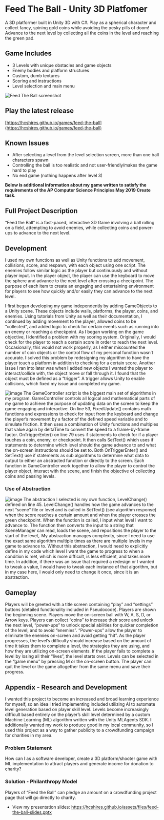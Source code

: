# Feed The Ball - Unity 3D Platfomer

A 3D platformer built in Unity 3D with C#. Play as a spherical character and collect fancy, spining gold coins while avoiding the pesky pills of doom! Advance to the next level by collecting all the coins in the level and reaching the green pad.

## Game Includes
- 3 Levels with unique obstacles and game objects
- Enemy bodies and platform structures
- Custom, dumb textures
- Scoring and instructions
- Level selection and main menu

![Feed The Ball screenshot](https://hcshires.github.io/assets/images/feed-the-ball.jpg)

## Play the latest release
[https://hcshires.github.io/games/feed-the-ball](https://hcshires.github.io/games/feed-the-ball)

## Known Issues
- After selecting a level from the level selection screen, more than one ball characters spawn
- Controlling the ball is too realistic and not user-friendly/makes the game hard to play
- No end game (nothing happens after level 3)

**Below is additional information about my game written to satisfy the requirements of the AP Computer Science Principles May 2019 Create task.**

## Full Project Description
“Feed the Ball” is a fast-paced, interactive 3D Game involving a ball rolling on a field, attempting to avoid enemies, while collecting coins and power-ups to advance to the next level. 

## Development
I used my own functions as well as Unity functions to add movement, collisions, score, and respawn, with each object using one script. The enemies follow similar logic as the player but continuously and without player input. In the player object, the player can use the keyboard to move the sphere and advance to the next level after crossing a checkpoint. The purpose of each item to create an engaging and entertaining environment for players to see how quickly and/or easily they can advance to the next level.

I first began developing my game independently by adding GameObjects to a Unity scene. These objects include walls, platforms, the player, coins, and enemies. Using tutorials from Unity as well as their documentation, I continued by adding movement to the player, allowed coins to be “collected”, and added logic to check for certain events such as running into an enemy or reaching a checkpoint. As I began working on the game objective, I identified a problem with my scoring system. Originally, I would check for the player to reach a certain score in order to reach the next level. Occasionally, this would not work properly, as I either miscounted the number of coin objects or the control flow of my personal function wasn’t accurate. I solved this problem by redesigning my algorithm to have the player touch a platform in addition to checking for a certain score. Another issue I ran into later was when I added new objects I wanted the player to interact/collide with, the object move or fall through it. I found that the object must be defined as a “trigger”. A trigger allows Unity to enable collisions, which fixed my issue and completed my game.

![image](https://user-images.githubusercontent.com/25646224/148729260-59bfcb49-2ad2-4f06-9ed0-98ccfb3568f2.png)
The GameController script is the biggest main set of algorithms in my program. GameController controls all logical and mathematical parts of my game to achieve the purpose of updating data on the screen to keep the game engaging and interactive. On line 53, FixedUpdate() contains math functions and expressions to check for input from the keyboard and change the player’s movement by a factor of the defined speed variable and to simulate friction. It then uses a combination of Unity functions and multiples that value again by deltaTime to convert the speed to a frame-by-frame factor. OnTriggerEnter() on line 79 uses if statements to check for if a player touches a coin, enemy, or checkpoint. It then calls SetText() which uses if statements to determine which level should the game advance to and what the on-screen instructions should be set to. Both OnTriggerEnter() and SetText() use if statements as sub algorithms to determine what data to output to either an abstracted function or directly to the screen. Each function in GameController work together to allow the player to control the player object, interact with the scene, and finish the objective of collecting coins and passing levels.

### Use of Abstraction
![image](https://user-images.githubusercontent.com/25646224/148729237-cd3b6687-70c4-46b9-a3aa-fac9546fc385.png)
The abstraction I selected is my own function, LevelChange() defined on line 45. LevelChange() handles how the game advances to the next “scene” file or level and is called in SetText() (see algorithm response) when the score reaches a certain amount and when the player crosses the green checkpoint. When the function is called, I input what level I want to advance to. The function then converts the input to a string that SceneManager can read, loads the scene, and repositions the player to the start of the level,. My abstraction manages complexity, since I need to use the exact same algorithm multiple times as there are multiple levels in my game to advance to. Without this abstraction, I would need to explicitly define in my code which level I want the game to progress to when a condition is met, which is more difficult, is less efficient, and takes more time. In addition, if there was an issue that required a redesign or I wanted to tweak a value, I would have to tweak each instance of that algorithm, but in my case here, I would only need to change it once, since it is an abstraction.

## Gameplay
Players will be greeted with a title screen containing “play” and “settings” buttons (detailed functionality included in Pseudocode). Players are shown the beginning scene. Players move the on-screen ball with W, A, S, D, or Arrow keys. Players can collect “coins” to increase their score and unlock the next level, “power-ups” to unlock special abilities for quicker completion of the level, and to avoid “enemies”. “Power-ups” allow the player to eliminate the enemies on-screen and avoid getting “hit”. As the player progresses, the level’s difficulty should increase based on the amount of time it takes them to complete a level, the strategies they are using, and how they are utilizing on-screen elements. If the player fails to complete a level by losing all their “lives”, the level starts over. Levels can be selected in the “game menu” by pressing M or the on-screen button. The player can quit the level or the game altogether from the same menu and save their progress.

## Appendix - Research and Development

I wanted this project to become an increased and broad learning experience for myself, so an idea I tried implementing included utilizing AI to automate level generation based on player skill level. Levels become increasingly difficult based entirely on the player’s skill level determined by a custom Machine Learning (ML) algorithm written with the Unity MLAgents SDK. I additionally wanted my work to produce good in my local community, so I used this project as a way to gather publicity to a crowdfunding campaign for charities in my area.

### Problem Statement
How can I as a software developer, create a 3D platform/shooter game with ML implementation to attract players and generate income for donation to charity?

### Solution - Philanthropy Model
Players of “Feed the Ball” can pledge an amount on a crowdfunding project page that will go directly to charity.

- View my presentation slides: https://hcshires.github.io/assets/files/feed-the-ball-slides.pptx

